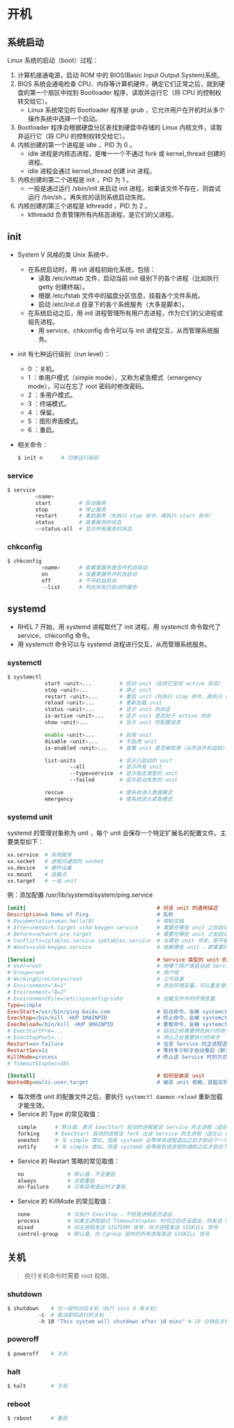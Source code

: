 # 开机

## 系统启动

Linux 系统的启动（boot）过程：
1. 计算机接通电源，启动 ROM 中的 BIOS(Basic Input Output System)系统。
2. BIOS 系统会通电检查 CPU、内存等计算机硬件，确定它们正常之后，就到硬盘的第一个扇区中找到 Bootloader 程序，读取并运行它（将 CPU 的控制权转交给它）。
   - Linux 系统常见的 Bootloader 程序是 grub ，它允许用户在开机时从多个操作系统中选择一个启动。
3. Bootloader 程序会根据硬盘分区表找到硬盘中存储的 Linux 内核文件，读取并运行它（将 CPU 的控制权转交给它）。
4. 内核创建的第一个进程是 idle ，PID 为 0 。
   - idle 进程是内核态进程，是唯一一个不通过 fork 或 kernel_thread 创建的进程。
   - idle 进程会通过 kernel_thread 创建 init 进程。
5. 内核创建的第二个进程是 init ，PID 为 1 。
   - 一般是通过运行 /sbin/init 来启动 init 进程。如果该文件不存在，则尝试运行 /bin/sh 。再失败的话则系统启动失败。
6. 内核创建的第三个进程是 kthreadd ，PID 为 2 。
   - kthreadd 负责管理所有内核态进程，是它们的父进程。

## init

- System V 风格的类 Unix 系统中，
  - 在系统启动时，用 init 进程初始化系统，包括：
    - 读取 /etc/inittab 文件，启动当前 init 级别下的各个进程（比如执行 getty 创建终端）。
    - 根据 /etc/fstab 文件中的磁盘分区信息，挂载各个文件系统。
    - 启动 /etc/init.d 目录下的各个系统服务（大多是脚本）。
  - 在系统启动之后，用 init 进程管理所有用户态进程，作为它们的父进程或祖先进程。
    - 用 service、chkconfig 命令可以与 init 进程交互，从而管理系统服务。

- init 有七种运行级别（run level）：
  - 0 ：关机。
  - 1 ：单用户模式（simple mode），又称为紧急模式（emergency mode），可以在忘了 root 密码时修改密码。
  - 2 ：多用户模式。
  - 3 ：终端模式。
  - 4 ：保留。
  - 5 ：图形界面模式。
  - 6 ：重启。

- 相关命令：
  ```sh
  $ init n      # 切换运行级别
  ```

### service

```sh
$ service
         <name>
         start         # 启动服务
         stop          # 停止服务
         restart       # 重启服务（先执行 stop 命令，再执行 start 命令）
         status        # 查看服务的状态
         --status-all  # 显示所有服务的状态
```

### chkconfig

```sh
$ chkconfig
           <name>      # 查看某服务是否开机自启动
           on          # 设置某服务开机自启动
           off         # 不开机自启动
           --list      # 列出所有已启动的服务
```

## systemd

- RHEL 7 开始，用 systemd 进程取代了 init 进程，用 systemctl 命令取代了 service、chkconfig 命令。
- 用 systemctl 命令可以与 systemd 进程进行交互，从而管理系统服务。

### systemctl

```sh
$ systemctl
            start <unit>...         # 启动 unit（会将它变成 active 状态）
            stop <unit>...          # 停止 unit
            restart <unit>...       # 重启 unit（先执行 stop 命令，再执行 start 命令）
            reload <unit>...        # 重新加载 unit
            status <unit>...        # 显示 unit 的状态
            is-active <unit>...     # 显示 unit 是否处于 active 状态
            show <unit>...          # 显示 unit 的配置信息

            enable <unit>...        # 启用 unit
            disable <unit>...       # 不启用 unit
            is-enabled <unit>...    # 查看 unit 是否被启用（从而会开机自启）

            list-units              # 显示已启动的 unit
                    --all           # 显示所有 unit
                    --type=service  # 显示指定类型的 unit
                    --failed        # 显示启动失败的 unit

            rescue                  # 使系统进入救援模式
            emergency               # 使系统进入紧急模式
```

### systemd unit

systemd 的管理对象称为 unit ，每个 unit 会保存一个特定扩展名的配置文件。主要类型如下：
```sh
xx.service  # 系统服务
xx.socket   # 进程间通信的 socket 
xx.device   # 硬件设备
xx.mount    # 挂载点
xx.target   # 一组 unit 
```

例：添加配置 /usr/lib/systemd/system/ping.service
```ini
[unit]                                          # 对该 unit 的通用描述
Description=A Demo of Ping                      # 名称
# Documentation=man:hello(8)                    # 帮助文档
# After=network.target sshd-keygen.service      # 需要在哪些 unit 之后启动
# Before=network-pre.target                     # 需要在哪些 unit 之前启动
# Conflicts=iptables.service ip6tables.service  # 与哪些 unit 冲突，即不能同时运行
# Wants=sshd-keygen.service                     # 依赖哪些 unit ，即需要同时运行

[Service]                                       # Service 类型的 unit 的专用配置
# User=root                                     # 用哪个用户来启动该 Service
# Group=root                                    # 用户组
# WorkingDirectory=/root                        # 工作目录
# Environment="A=1"                             # 添加环境变量，可以重复使用该参数
# Environment="B=2"
# EnvironmentFile=/etc/sysconfig/sshd           # 加载文件中的环境变量
Type=simple
ExecStart=/usr/bin/ping baidu.com               # 启动命令，会被 systemctl start 调用
ExecStop=/bin/kill -HUP $MAINPID                # 终止命令，会被 systemctl stop 调用（这里调用了 $MAINPID 变量以获取主进程的 PID ）
ExecReload=/bin/kill -HUP $MAINPID              # 重载命令，会被 systemctl reload 调用
# ExecStartPre=...                              # 启动之前需要预先执行的命令
# ExecStopPost=...                              # 停止之后需要执行的命令
Restart=on-failure                              # 当该 Service 的主进程退出时的重启策略
RestartSec=1s                                   # 等待多少秒才自动重启（默认是 100 ms）
KillMode=process                                # 终止该 Service 时的方式
# TimeoutStopSec=10s

[Install]                                       # 如何安装该 unit
WantedBy=multi-user.target                      # 被该 unit 依赖，就能实现开机自启
```
- 每次修改 unit 的配置文件之后，要执行 `systemctl daemon-reload` 重新加载才能生效。
- Service 的 Type 的常见取值：
  ```sh
  simple      # 默认值，表示 ExecStart 启动的进程是该 Service 的主进程（适合在前台运行的进程）
  forking     # ExecStart 启动的进程会 fork 出该 Service 的主进程（适合以 daemon 方式运行的进程）
  oneshot     # 与 simple 类似，但是 systemd 会等待该进程退出之后才启动下一个 unit
  notify      # 与 simple 类似，但是 systemd 会等收到该进程的通知之后才启动下一个 unit
  ```
- Service 的 Restart 策略的常见取值：
  ```sh
  no              # 默认值，不会重启
  always          # 总是重启
  on-failure      # 只有异常退出时才重启
  ```
- Service 的 KillMode 的常见取值：
  ```sh
  none            # 仅执行 ExecStop ，不检查进程是否退出
  process         # 如果主进程超过 TimeoutStopSec 时间之后还没退出，则发送 SIGTERM 信号，但是不管子进程
  mixed           # 向主进程发送 SIGTERM 信号，向子进程发送 SIGKILL 信号
  control-group   # 默认值，向 Cgroup 组中的所有进程发送 SIGKILL 信号
  ```

## 关机

> 执行关机命令时需要 root 权限。

### shutdown

```sh
$ shutdown    # 在一段时间后关机（执行 init 0 来关机）
          -c  # 取消即将进行的关机
          -h 10 "This system will shutdown after 10 mins" # 10 分钟后关机，并将该消息广播给所有用户
```

### poweroff

```sh
$ poweroff    # 关机
```

### halt

```sh
$ halt        # 关机
```

### reboot

```sh
$ reboot      # 重启
```

